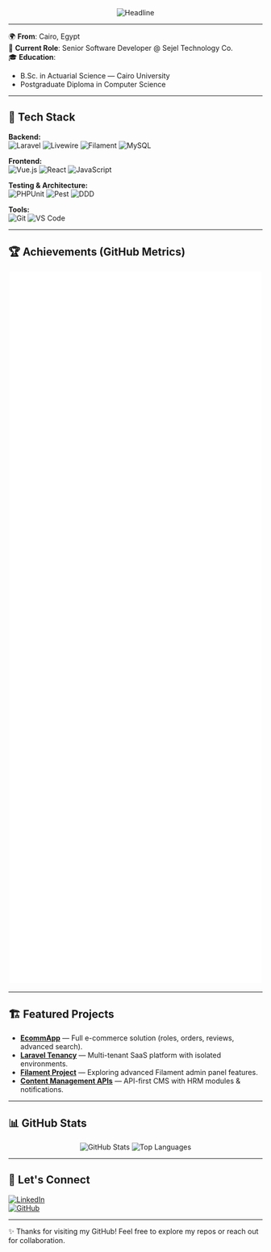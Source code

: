 <div align="center">
  <img src="https://readme-typing-svg.herokuapp.com?color=%236FDA44&size=28&center=true&vCenter=true&width=600&height=45&lines=Hi+there,+I'm+Esraa+Mahmoud+%F0%9F%91%8B;Senior+Software+Developer;Full+Stack+(PHP+%7C+Laravel+%7C+Vue.js)" alt="Headline" />
</div>

---

🌍 **From**: Cairo, Egypt  
💼 **Current Role**: Senior Software Developer @ Sejel Technology Co.  
🎓 **Education**:  
- B.Sc. in Actuarial Science — Cairo University  
- Postgraduate Diploma in Computer Science  

---

## 🚀 Tech Stack

**Backend:**  
![Laravel](https://img.shields.io/badge/-Laravel-red?style=flat-square&logo=laravel&logoColor=white) 
![Livewire](https://img.shields.io/badge/-Livewire-blueviolet?style=flat-square&logo=laravel&logoColor=white) 
![Filament](https://img.shields.io/badge/-Filament-green?style=flat-square) 
![MySQL](https://img.shields.io/badge/-MySQL-orange?style=flat-square&logo=mysql&logoColor=white)

**Frontend:**  
![Vue.js](https://img.shields.io/badge/-Vuejs-42b883?style=flat-square&logo=vue.js&logoColor=white) 
![React](https://img.shields.io/badge/-React-61dafb?style=flat-square&logo=react&logoColor=black) 
![JavaScript](https://img.shields.io/badge/-JavaScript-f7df1e?style=flat-square&logo=javascript&logoColor=black)

**Testing & Architecture:**  
![PHPUnit](https://img.shields.io/badge/-PHPUnit-3776ab?style=flat-square) 
![Pest](https://img.shields.io/badge/-Pest-ec407a?style=flat-square) 
![DDD](https://img.shields.io/badge/-Domain%20Driven%20Design-purple?style=flat-square)

**Tools:**  
![Git](https://img.shields.io/badge/-Git-f05032?style=flat-square&logo=git&logoColor=white) 
![VS Code](https://img.shields.io/badge/-VS%20Code-0078d7?style=flat-square&logo=visualstudiocode&logoColor=white)

---

## 🏆 Achievements (GitHub Metrics)

<p align="center">
  <img src="/github-metrics.svg" alt="GitHub Metrics" width="500"/>
</p>

---

## 🏗 Featured Projects

- [**EcommApp**](https://github.com/DevEsraaMahmoud/EcommApp) — Full e-commerce solution (roles, orders, reviews, advanced search).  
- [**Laravel Tenancy**](https://github.com/DevEsraaMahmoud/laravel-tenancy) — Multi-tenant SaaS platform with isolated environments.  
- [**Filament Project**](https://github.com/DevEsraaMahmoud/filamentProject) — Exploring advanced Filament admin panel features.  
- [**Content Management APIs**](https://github.com/DevEsraaMahmoud/laravel-content-management-APIs) — API-first CMS with HRM modules & notifications.

---

## 📊 GitHub Stats

<p align="center">
  <img src="https://github-readme-stats.vercel.app/api?username=DevEsraaMahmoud&show_icons=true&theme=radical" alt="GitHub Stats" height="160"/>
  <img src="https://github-readme-stats.vercel.app/api/top-langs/?username=DevEsraaMahmoud&layout=compact&theme=radical" alt="Top Languages" height="160"/>
</p>

---

## 💬 Let's Connect

[![LinkedIn](https://img.shields.io/badge/-LinkedIn-blue?style=for-the-badge&logo=linkedin)](https://linkedin.com/in/esraa-mahmoud)  
[![GitHub](https://img.shields.io/badge/-GitHub-black?style=for-the-badge&logo=github)](https://github.com/DevEsraaMahmoud)  

---

✨ Thanks for visiting my GitHub! Feel free to explore my repos or reach out for collaboration.
